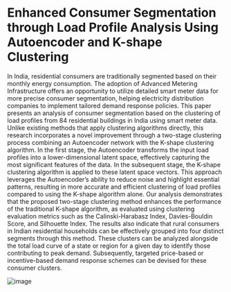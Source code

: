 # Enhanced Consumer Segmentation through Load Profile Analysis Using Autoencoder and K-shape Clustering

In India, residential consumers are traditionally segmented
based on their monthly energy consumption. The adoption of Advanced
Metering Infrastructure offers an opportunity to utilize detailed smart
meter data for more precise consumer segmentation, helping electricity
distribution companies to implement tailored demand response policies.
This paper presents an analysis of consumer segmentation based on the
clustering of load profiles from 84 residential buildings in India using
smart meter data. Unlike existing methods that apply clustering algorithms directly, this research incorporates a novel improvement through
a two-stage clustering process combining an Autoencoder network with
the K-shape clustering algorithm. In the first stage, the Autoencoder
transforms the input load profiles into a lower-dimensional latent space,
effectively capturing the most significant features of the data. In the subsequent stage, the K-shape clustering algorithm is applied to these latent
space vectors. This approach leverages the Autoencoder’s ability to reduce noise and highlight essential patterns, resulting in more accurate
and efficient clustering of load profiles compared to using the K-shape
algorithm alone. Our analysis demonstrates that the proposed two-stage
clustering method enhances the performance of the traditional K-shape
algorithm, as evaluated using clustering evaluation metrics such as the
Calinski-Harabasz Index, Davies-Bouldin Score, and Silhouette Index.
The results also indicate that rural consumers in Indian residential households can be effectively grouped into four distinct segments through this
method. These clusters can be analyzed alongside the total load curve of
a state or region for a given day to identify those contributing to peak
demand. Subsequently, targeted price-based or incentive-based demand
response schemes can be devised for these consumer clusters.

![image](https://github.com/user-attachments/assets/7a78b9a0-15f5-4f52-8979-f7f1ffd2b116)
